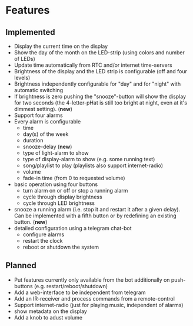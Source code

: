 Features
========

Implemented
-----------

  - Display the current time on the display
  - Show the day of the month on the LED-strip (using colors and number of LEDs)
  - Update time automatically from RTC and/or internet time-servers
  - Brightness of the display and the LED strip is configurable
    (off and four levels)
  - Brightness independently configurable for "day" and for "night" with
    automatic switching
  - If brightness is zero pushing the "snooze"-button will show the display
    for two seconds (the 4-letter-pHat is still too bright at night, even at
    it's dimmest setting). (**new**)
  - Support four alarms
  - Every alarm is configurable
    * time
    * day(s) of the week
    * duration
    * snooze-delay (**new**)
    * type of light-alarm to show
    * type of display-alarm to show (e.g. some running text)
    * song/playlist to play (playlists also support internet-radio)
    * volume
    * fade-in time (from 0 to requested volume)
  - basic operation using four buttons
    * turn alarm on or off or stop a running alarm
    * cycle through display brightness
    * cycle through LED brightness
  - snooze a running alarm (i.e. stop it and restart it after a given delay).
    Can be implemented with a fifth  button or by redefining an existing button.
    (**new**)
  - detailed configuration using a telegram chat-bot
    * configure alarms
    * restart the clock
    * reboot or shutdown the system


Planned
-------

  - Put features currently only available from the bot additionally on
    push-buttons (e.g. restart/reboot/shutdown)
  - Add a web-interface to be independent from telegram
  - Add an IR-receiver and process commands from a remote-control
  - Support internet-radio (just for playing music, independent of alarms)
  - show metadata on the display
  - Add a knob to adust volume
